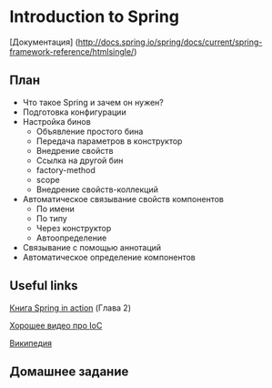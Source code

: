 # Introduction to Spring

[Документация] (http://docs.spring.io/spring/docs/current/spring-framework-reference/htmlsingle/)

## План

* Что такое Spring и зачем он нужен?
* Подготовка конфигурации
* Настройка бинов
  * Объявление простого бина
  * Передача параметров в конструктор
  * Внедрение свойств
  * Ссылка на другой бин
  * factory-method
  * scope
  * Внедрение свойств-коллекций
* Автоматическое связывание свойств компонентов
  * По имени
  * По типу
  * Через конструктор
  * Автоопределение
* Связывание с помощью аннотаций
* Автоматическое определение компонентов



## Useful links
[Книга Spring in action](https://www.assembla.com/spaces/gorsv/documents/aZ5WPupOSr457dacwqEsg8/download/aZ5WPupOSr457dacwqEsg8) (Глава 2)

[Хорошее видео про IoC](http://www.youtube.com/watch?v=ZdBwF26oWhs)

[Википедия](https://ru.wikipedia.org/wiki/%D0%98%D0%BD%D0%B2%D0%B5%D1%80%D1%81%D0%B8%D1%8F_%D1%83%D0%BF%D1%80%D0%B0%D0%B2%D0%BB%D0%B5%D0%BD%D0%B8%D1%8F)

## Домашнее задание
